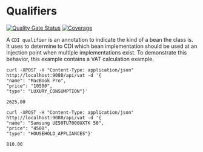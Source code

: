 # Qualifiers
[![Quality Gate Status](https://sonarcloud.io/api/project_badges/measure?project=org.jugistanbul%3Aqualifiers&metric=alert_status)](https://sonarcloud.io/dashboard?id=org.jugistanbul%3Aqualifiers)
[![Coverage](https://sonarcloud.io/api/project_badges/measure?project=org.jugistanbul%3Aqualifiers&metric=coverage)](https://sonarcloud.io/dashboard?id=org.jugistanbul%3Aqualifiers)

A `CDI qualifier` is an annotation to indicate the kind of a bean the class is. It uses to determine to CDI which bean implementation should be used at an injection point when multiple implementations exist. To demonstrate this behavior, this example contains a VAT calculation example.

```shell script
curl -XPOST -H "Content-Type: application/json" http://localhost:9080/api/vat -d '{
"name": "MacBook Pro",
"price": "10500",
"type": "LUXURY_CONSUMPTION"}'

2625.00

curl -XPOST -H "Content-Type: application/json" http://localhost:9080/api/vat -d '{
"name": "Samsung UE50TU7000UXTK 50",
"price": "4500",
"type": "HOUSEHOLD_APPLIANCES"}'

810.00
```
